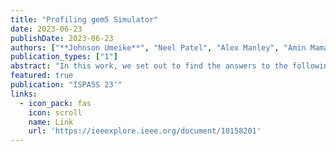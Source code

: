 ```yaml
---
title: "Profiling gem5 Simulator"
date: 2023-06-23
publishDate: 2023-06-23
authors: ["**Johnson Umeike**", "Neel Patel", "Alex Manley", "Amin Mamandipoor", "Heechul Yun", "Mohammad Alian"]
publication_types: ["1"]
abstract: "In this work, we set out to find the answers to the following questions: (1) Where are the bottlenecks in a state-of-the-art architectural simulator? (2) How much faster can architectural simulations run by tuning system configurations? (3) What are the opportunities in accelerating software simulation using hardware accelerators? We choose gem5 as the representative architectural simulator, run several simulations with various configurations, perform a detailed architectural analysis of the gem5 source code on different server platforms, tune both system and architectural settings for running simulations, and discuss the future opportunities in accelerating gem5 as an important application. Our detailed profiling of gem5 reveals that its performance is extremely sensitive to the size of the L1 cache. Our experimental results show that a RISC-V core with 32KB data and instruction cache improves gem5’s simulation speed by 31%∼61% compared with a baseline core with 8KB L1 caches. Our paper is the first step toward building specialized hardware and software environments for accelerating software-based simulators."
featured: true
publication: "ISPASS 23'"
links:
  - icon_pack: fas
    icon: scroll
    name: Link
    url: 'https://ieeexplore.ieee.org/document/10158201'
---
```

